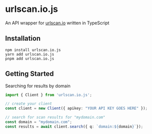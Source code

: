 # urlscan.io.js

An API wrapper for [urlscan.io](https://urlscan.io) written in TypeScript

## Installation

```sh-session
npm install urlscan.io.js
yarn add urlscan.io.js
pnpm add urlscan.io.js
```

## Getting Started

Searching for results by domain

```ts
import { Client } from 'urlscan.io.js';

// create your client
const client = new Client({ apikey: "YOUR API KEY GOES HERE" });

// search for scan results for "mydomain.com"
const domain = "mydomain.com";
const results = await client.search({ q: `domain:${domain}`});
```
